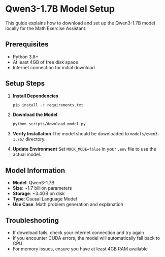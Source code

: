 # Qwen3-1.7B Model Setup

This guide explains how to download and set up the Qwen3-1.7B model locally for the Math Exercise Assistant.

## Prerequisites

- Python 3.8+
- At least 4GB of free disk space
- Internet connection for initial download

## Setup Steps

1. **Install Dependencies**
   ```bash
   pip install -r requirements.txt
   ```

2. **Download the Model**
   ```bash
   python scripts/download_model.py
   ```

3. **Verify Installation**
   The model should be downloaded to `models/qwen3-1.7b/` directory.

4. **Update Environment**
   Set `MOCK_MODE=false` in your `.env` file to use the actual model.

## Model Information

- **Model**: Qwen3-1.7B
- **Size**: ~1.7 billion parameters
- **Storage**: ~3.4GB on disk
- **Type**: Causal Language Model
- **Use Case**: Math problem generation and explanation

## Troubleshooting

- If download fails, check your internet connection and try again
- If you encounter CUDA errors, the model will automatically fall back to CPU
- For memory issues, ensure you have at least 4GB RAM available
